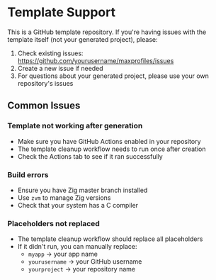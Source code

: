 # Template Support

This is a GitHub template repository. If you're having issues with the template itself (not your generated project), please:

1. Check existing issues: https://github.com/yourusername/maxprofiles/issues
2. Create a new issue if needed
3. For questions about your generated project, please use your own repository's issues

## Common Issues

### Template not working after generation
- Make sure you have GitHub Actions enabled in your repository
- The template cleanup workflow needs to run once after creation
- Check the Actions tab to see if it ran successfully

### Build errors
- Ensure you have Zig master branch installed
- Use `zvm` to manage Zig versions
- Check that your system has a C compiler

### Placeholders not replaced
- The template cleanup workflow should replace all placeholders
- If it didn't run, you can manually replace:
  - `myapp` → your app name
  - `yourusername` → your GitHub username
  - `yourproject` → your repository name